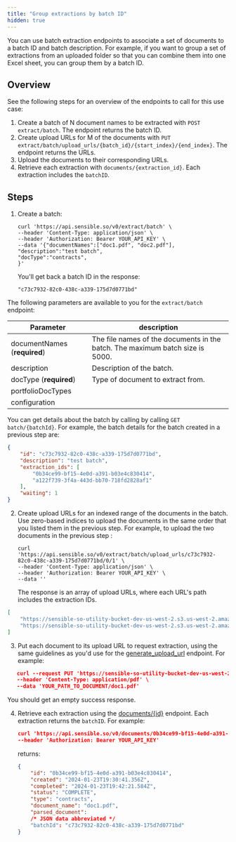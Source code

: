 ```yaml
---
title: "Group extractions by batch ID"
hidden: true
---
```


You can use batch extraction endpoints to associate a set of documents to a batch ID and batch description. For example, if you want to group a set of extractions from an uploaded folder so that you can combine them into one Excel sheet, you can group them by a batch ID.

##  Overview

See the following steps for an overview of the endpoints to call for this use case:  

1. Create a batch of N document names to be extracted with `POST extract/batch`. The endpoint returns the batch ID.
2.  Create upload URLs for M of the documents with  `PUT extract/batch/upload_urls/{batch_id}/{start_index}/{end_index}`. The endpoint returns the URLs.
3. Upload the documents to their corresponding URLs.
4. Retrieve each extraction with `documents/{extraction_id}`. Each extraction includes the `batchID`.

## Steps

1. Create a batch:

   ```curl
   curl 'https://api.sensible.so/v0/extract/batch' \
   --header 'Content-Type: application/json' \
   --header 'Authorization: Bearer YOUR_API_KEY' \
   --data '{"documentNames":["doc1.pdf", "doc2.pdf"],
   "description":"test batch",
   "docType":"contracts",
   }'
   ```

   You'll get back a batch ID in the response: 

   ```
   "c73c7932-82c0-438c-a339-175d7d0771bd"
   ```
The following parameters are available to you for the `extract/batch` endpoint:

| Parameter                    | description                                                  |
| ---------------------------- | ------------------------------------------------------------ |
| documentNames (**required**) | The file names of the documents in the batch. The maximum batch size is 5000. |
| description                  | Description of the batch.                                    |
| docType (**required**)       | Type of document to extract from.                            |
| portfolioDocTypes            |                                                              |
| configuration                |                                                              |

You can get details about the batch by calling by calling `GET batch/{batchId}`. For example, the batch details for the batch created in a previous step are:

```json
{
    "id": "c73c7932-82c0-438c-a339-175d7d0771bd",
    "description": "test batch",
    "extraction_ids": [
        "0b34ce99-bf15-4e0d-a391-b03e4c830414",
        "a122f739-3f4a-443d-bb70-718fd2828af1"
    ],
    "waiting": 1
}
```




2. Create  upload URLs for an indexed range of the documents in the batch. Use zero-based indices to upload the documents in the same order that you listed them in the previous step. For example, to upload the two documents in the previous step :

   ```curl
   curl 'https://api.sensible.so/v0/extract/batch/upload_urls/c73c7932-82c0-438c-a339-175d7d0771bd/0/1' \
   --header 'Content-Type: application/json' \
   --header 'Authorization: Bearer YOUR_API_KEY' \
   --data ''
   ```

   The response is an array of upload URLs, where each URL's path includes the extraction IDs. 

```json
[
    "https://sensible-so-utility-bucket-dev-us-west-2.s3.us-west-2.amazonaws.com/EXTRACTION_UPLOAD/c024cd1c-5f33-4a82-b2ea-2c807e44988b/6bd67eb5-9e28-4161-9ae1-43015e6b680c/EXTRACTION/0b34ce99-bf15-4e0d-a391-b03e4c830414REDACTED",
    "https://sensible-so-utility-bucket-dev-us-west-2.s3.us-west-2.amazonaws.com/EXTRACTION_UPLOAD/c024cd1c-5f33-4a82-b2ea-2c807e44988b/6bd67eb5-9e28-4161-9ae1-43015e6b680c/EXTRACTION/a122f739-3f4a-443d-bb70-718fd2828af1REDACTED"
]   
```

3. Put each document to its upload URL to request extraction, using the same guidelines as you'd use for the [generate_upload_url](ref:generate-upload-url) endpoint.  For example:

```json
   curl --request PUT 'https://sensible-so-utility-bucket-dev-us-west-2.s3.us-west-2.amazonaws.com/EXTRACTION_UPLOAD/c024cd1c-5f33-4a82-b2ea-2c807e44988b/6bd67eb5-9e28-4161-9ae1-43015e6b680c/EXTRACTION/0b34ce99-bf15-4e0d-a391-b03e4c830414REDACTED' \
   --header 'Content-Type: application/pdf' \
   --data 'YOUR_PATH_TO_DOCUMENT/doc1.pdf'
```

   You should get an empty success response.



4. Retrieve each extraction using the [documents/{id}](ref:retrieving-results) endpoint. Each extraction returns the `batchID`. For example:

   ```json
   curl 'https://api.sensible.so/v0/documents/0b34ce99-bf15-4e0d-a391-b03e4c830414' \
   --header 'Authorization: Bearer YOUR_API_KEY'
   ```

   returns:

   ```json
   {
       "id": "0b34ce99-bf15-4e0d-a391-b03e4c830414",
       "created": "2024-01-23T19:30:41.356Z",
       "completed": "2024-01-23T19:42:21.584Z",
       "status": "COMPLETE",
       "type": "contracts",
       "document_name": "doc1.pdf",
       "parsed_document":
       /* JSON data abbreviated */
       "batchId": "c73c7932-82c0-438c-a339-175d7d0771bd"
   }
   ```

   